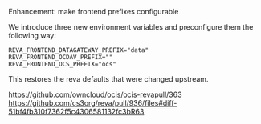 Enhancement: make frontend prefixes configurable

We introduce three new environment variables and preconfigure them the following way:

```
REVA_FRONTEND_DATAGATEWAY_PREFIX="data"
REVA_FRONTEND_OCDAV_PREFIX=""
REVA_FRONTEND_OCS_PREFIX="ocs"
```

This restores the reva defaults that were changed upstream.

https://github.com/owncloud/ocis/ocis-revapull/363
https://github.com/cs3org/reva/pull/936/files#diff-51bf4fb310f7362f5c4306581132fc3bR63
